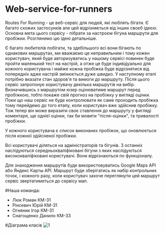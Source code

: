 # Web-service-for-runners

Routes For Running - це веб-сервіс для людей, які люблять бігати. Є багато схожих застосунків але цей відрізняється від інших своєб ідеєю. Основна мета цього сервісу - пібрати за настроєм бігуна маршрути для пробіжки. Розглянемо цю ідею детальніше.

Є багато любителів побігати, та здебільшого всі вони бігають по однакових маршрутах, ми вважаємо це неправильним і тому кожен користувач, який буде авторизуватись у нашому сервісі повинен буде пройти маленький тест на настрій, а отже це буде індивідуально для кожного користувача і майже кожна пробіжка буде відрізнятися від попередніх адже настрій змінюється дуже швидко. У наступному етапі потрібно вказати стан здоров'я та вимоги до маршруту. Після цього сервіс запропонує користувачу декілька маршрутів на вибір. Визначившись з маршрутом юзер оцінюватиме маршрут перед пробіжкою, тобто покаже свій прогноз на пробіжку у вигляді оцінки. Поки що наш сервіс не буде контролювати як саме проходить пробіжка тому перейдемо до того етапу, коли користувач вже здійснив пробіжку. Тож тепер він може виразити своє ставлення до маршруту у фигляді коментаря, ще однієї оцінки, так би мовити "після-оцінки", та тривалості пробіжки.

У кожного користувача є список виконаних пробіжок, що оновлюється після кожної здійсненої пробіжки.

Всі користувачі діляться на адміністраторів та бігунів. З останніх наслідуються середньокваліфіковані бігуни з яких наслідуються висококваліфіковані користувачі. Вони відрізнаються по функціоналу.

Для знаходження маршрутів буде використовуватись Google Maps API або Яндекс Карты API. Маршрут буде зберігатись як набір контрольних точок, і кожного разу, коли користувач захоче переглянути цей маршрут сервіс звертатиметься до сервісу мап.

#Наша команда:
- Люк Роман КМ-31
- Рінсевич Юрій КМ-31
- Огняник Ігор КМ-31
- Снагощенко Данило КМ-33

#Діаграма класів
![1](https://cloud.githubusercontent.com/assets/10174661/6771190/9a243254-d0e0-11e4-8702-c7dc5514624a.PNG)
